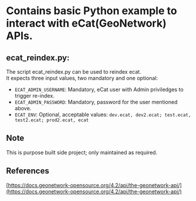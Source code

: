 # Contains basic Python example to interact with eCat(GeoNetwork) APIs.  

## ecat_reindex.py:  
The script ecat_reindex.py can be used to reindex ecat.  
It expects three input values, two mandatory and one optional:    
- `ECAT_ADMIN_USERNAME`: Mandatory, eCat user with Admin priviledges to trigger re-index.  
- `ECAT_ADMIN_PASSWORD`: Mandatory, password for the user mentioned above.  
- `ECAT_ENV`: Optional, acceptable values: `dev.ecat, dev2.ecat; test.ecat, test2.ecat; prod2.ecat, ecat`  

## Note  
This is purpose built side project; only maintained as required.  

## References  
[https://docs.geonetwork-opensource.org/4.2/api/the-geonetwork-api/](https://docs.geonetwork-opensource.org/4.2/api/the-geonetwork-api/)  